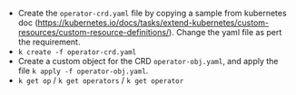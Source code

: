 - Create the `operator-crd.yaml` file by copying a sample from kubernetes doc (https://kubernetes.io/docs/tasks/extend-kubernetes/custom-resources/custom-resource-definitions/). Change the yaml file as pert the requirement.
- `k create -f operator-crd.yaml`
- Create a custom object for the CRD `operator-obj.yaml`, and apply the file `k apply -f operator-obj.yaml`.
- `k get op` / `k get operators` / `k get operator`